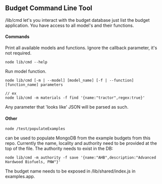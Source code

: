 ## Budget Command Line Tool

/lib/cmd let's you interact with the budget database just list the budget application.  You have access to all model's and their functions.

#### Commands

Print all available models and functions.  Ignore the callback parameter, it's not required.
```
node lib/cmd --help
```

Run model function.
```
node lib/cmd [-m | --model] [model_name] [-f | --function] [function_name] parameters

// ex
node lib/cmd -m materials -f find '{name:"tractor",regex:true}'
```

Any parameter that 'looks like' JSON will be parsed as such.

#### Other

```
node /test/populateExamples
```
can be used to populate MongoDB from the example budgets from this repo.  Currently the name, locality and authority need to be provided at the top of the file.  The authority needs to exist in the DB:
```
node lib/cmd -m authority -f save '{name:"AHB",description:"Advanced Hardwood Biofuels, PNW"}'
```
The budget name needs to be exposed in /lib/shared/index.js in examples.app.
